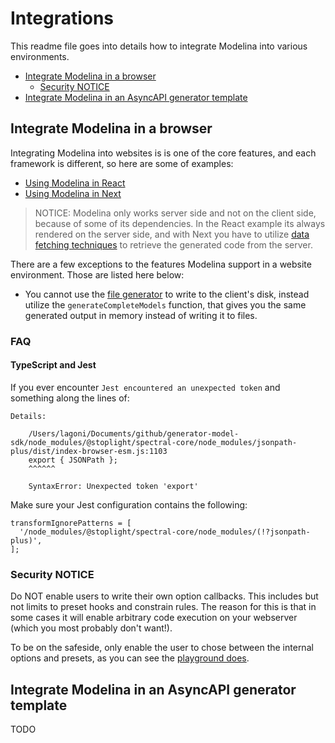 # Integrations
This readme file goes into details how to integrate Modelina into various environments.

<!-- toc is generated with GitHub Actions do not remove toc markers -->

<!-- toc -->

- [Integrate Modelina in a browser](#integrate-modelina-in-a-browser)
  * [Security NOTICE](#security-notice)
- [Integrate Modelina in an AsyncAPI generator template](#integrate-modelina-in-an-asyncapi-generator-template)

<!-- tocstop -->

## Integrate Modelina in a browser

Integrating Modelina into websites is is one of the core features, and each framework is different, so here are some of examples:

- [Using Modelina in React](../examples/integrate-with-react/)
- [Using Modelina in Next](../examples/integrate-with-next/)

> NOTICE: Modelina only works server side and not on the client side, because of some of its dependencies. In the React example its always rendered on the server side, and with Next you have to utilize [data fetching techniques](https://nextjs.org/docs/basic-features/data-fetching/overview) to retrieve the generated code from the server. 

There are a few exceptions to the features Modelina support in a website environment. Those are listed here below:

- You cannot use the [file generator](./advanced.md#generate-models-to-separate-files) to write to the client's disk, instead utilize the `generateCompleteModels` function, that gives you the same generated output in memory instead of writing it to files.


### FAQ

#### TypeScript and Jest
If you ever encounter `Jest encountered an unexpected token` and something along the lines of:

```
Details:

    /Users/lagoni/Documents/github/generator-model-sdk/node_modules/@stoplight/spectral-core/node_modules/jsonpath-plus/dist/index-browser-esm.js:1103
    export { JSONPath };
    ^^^^^^

    SyntaxError: Unexpected token 'export'
```

Make sure your Jest configuration contains the following:

```
transformIgnorePatterns = [
  '/node_modules/@stoplight/spectral-core/node_modules/(!?jsonpath-plus)',
];
```

### Security NOTICE
Do NOT enable users to write their own option callbacks. This includes but not limits to preset hooks and constrain rules. The reason for this is that in some cases it will enable arbitrary code execution on your webserver (which you most probably don't want!). 

To be on the safeside, only enable the user to chose between the internal options and presets, as you can see the [playground does](https://www.asyncapi.com/tools/modelina).

## Integrate Modelina in an AsyncAPI generator template
TODO
